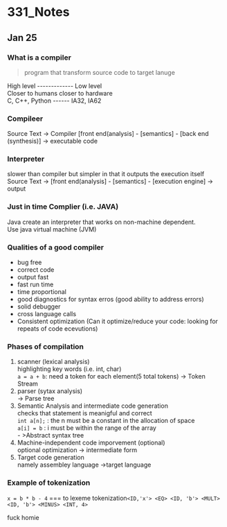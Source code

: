 # 331_Notes
## Jan 25

### What is a compiler
  >program that transform source code to target lanuge <br>

High level ------------- Low level <br>
Closer to humans        closer to hardware <br>
C, C++, Python    ------      IA32, IA62<br>

### Compileer
Source Text -> Compiler [front end(analysis] - [semantics] - [back end (synthesis)] -> executable code


### Interpreter
slower than compiler but simpler in that it outputs the execution itself
Source Text -> [front end(analysis] - [semantics] - [execution engine] -> output

 ### Just in time Complier (i.e. JAVA)
 Java create an interpreter that works on non-machine dependent. <br>Use java virtual machine (JVM) 
 
 ### Qualities of a good compiler
 - bug free
 - correct code
 - output fast
 - fast run time
 - time proportional
 - good diagnostics for syntax erros (good ability to address errors) 
 - solid debugger
 - cross language calls
 - Consistent optimization (Can it optimize/reduce your code: looking for repeats of code ecevutions) 

### Phases of compilation
1. scanner (lexical analysis)         <br> highlighting key words (i.e. int, char) <br> ``` a = a + b ```: need a token for each element(5 total tokens)  -> Token Stream
2. parser (sytax analysis)         <br>    -> Parse tree
3. Semantic Analysis and intermediate code generation <br> checks that statement is meanigful and correct <br> ```int a[n];``` : the n must be a constant in the allocation of space<br> ```a[i] = b``` : i must be within the range of the array<br> - >Abstract syntax tree
4. Machine-independent code imporvement (optional) <br> optional optimization -> intermediate form 
5. Target code generation    <br>namely assembley language ->target language

### Example of tokenization
```x = b * b - 4``` === to lexeme tokenization```<ID,'x'> <EQ> <ID, 'b'> <MULT> <ID, 'b'> <MINUS> <INT, 4> ```

fuck 
                  homie
